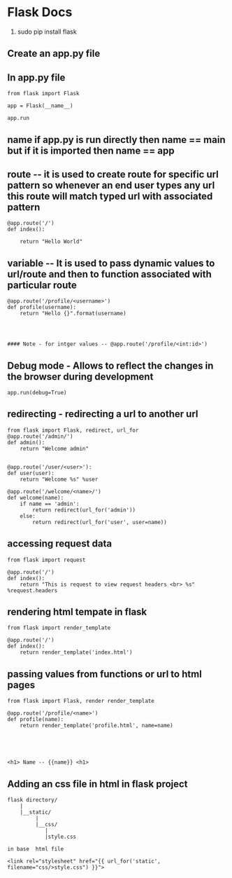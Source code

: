 # Flask Docs

1. sudo pip install flask

## Create an app.py file

## In app.py file

	
	from flask import Flask
	
	app = Flask(__name__)   
	
	app.run	

	
	
	
##   __name__ if app.py is run directly then __name__ == __main__ but if it is imported then __name__ == app

##	route -- it is used to create route for specific url pattern so whenever an end user types any url this route will match typed url with associated pattern

	
	@app.route('/')
	def index():
	
		return "Hello World"
	
		

## variable -- It is used to  pass dynamic values to url/route and then to function associated with particular route
	
	
	@app.route('/profile/<username>')
	def profile(username):
		return "Hello {}".format(username)
	
	
		
	
	#### Note - for intger values -- @app.route('/profile/<int:id>')
	
## Debug mode - Allows to reflect the changes in the browser during development

	
	app.run(debug=True)
	

## redirecting - redirecting a url to another url 

	

	from flask import Flask, redirect, url_for
	@app.route('/admin/')
	def admin():
		return "Welcome admin"
	

	@app.route('/user/<user>'):
	def user(user):
		return "Welcome %s" %user
	
	@app.route('/welcome/<name>/')
	def welcome(name):
		if name == 'admin':
			return redirect(url_for('admin'))
		else:
			return redirect(url_for('user', user=name))

	

## accessing request data

	
	from flask import request

	@app.route('/')
	def index():
		return "This is request to view request headers <br> %s" %request.headers

	
	

## rendering html tempate in flask

	
	from flask import render_template

	@app.route('/')
	def index():
		return render_template('index.html')

	

## passing values from functions or url  to html pages

	
	from flask import Flask, render render_template

	@app.route('/profile/<name>')
	def profile(name):
		return render_template('profile.html', name=name)

	
	

	
	<h1> Name -- {{name}} <h1>

## Adding an css file in html in flask project

	flask directory/
		|
		|__static/
			 |
			 |__css/
			 	|
				|style.css

	in base  html file

	<link rel="stylesheet" href="{{ url_for('static', filename="css/>style.css") }}">
	

	